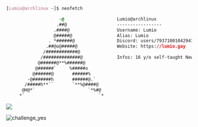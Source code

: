 
```css
[Lumio@archlinux ~]$ neofetch

                    -@                    Lumio@archlinux
                   .##@                   -----------------
                  .####@                  Username: Lumio
                  @#####@                 Alias: Lumio
                . *######@                Discord: users/793710010429472848
               .##@o@#####@               Website: https://lumio.gay
              /############@            
             /##############@             Infos: 16 y/o self-taught Newbie Dev and Geek!
            @######@**%######@            
           @######`     %#####o           
          @######@       ######%          
        -@#######h       ######@.`        
       /#####h**``       `**%@####@       
      @H@*`                    `*%#@    
     *`                            `*     
```
<a href="https://github.com/lumiowastaken/github-profile-views-counter">
    <img src="https://komarev.com/ghpvc/?username=lumiowastaken">
</a>

![challenge_yes](https://i.alexflipnote.dev/4h93guy.png)

